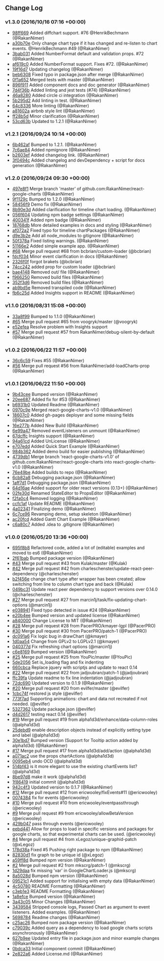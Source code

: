 ## Change Log

### v1.3.0 (2016/10/16 07:16 +00:00)
- [98ff669](https://github.com/RakanNimer/react-google-charts/commit/98ff669f87355cdb9e6b40c70baeaf60bd742c98) Added diffchart support. #76 @HenrikBechmann (@RakanNimer)
- [a30b70e](https://github.com/RakanNimer/react-google-charts/commit/a30b70e80e1c727b71c9741d3aa8788eafe79463) Only change chart type if it has changed and re-listen to chart events. @HenrikBechmann #49 (@RakanNimer)
- [3bab031](https://github.com/RakanNimer/react-google-charts/commit/3bab0310a806b0c041f6077b37cc0293f70a6fe2) Added NumberFormat default and validation props. #72 (@RakanNimer)
- [af619c0](https://github.com/RakanNimer/react-google-charts/commit/af619c0441ac202d78a6e29a258907554f2fce79) Added NumberFormat support. Fixes #72. (@RakanNimer)
- [19f16d7](https://github.com/RakanNimer/react-google-charts/commit/19f16d7d9b1c8e9b64f71b2825ed84740d2e209a) Updating changelog (@RakanNimer)
- [beb6308](https://github.com/RakanNimer/react-google-charts/commit/beb630854e4e136f313e4b4c2236a3a5df9099dd) Fixed typo in package.json after merge (@RakanNimer)
- [0f1a652](https://github.com/RakanNimer/react-google-charts/commit/0f1a652b5c563a53405a9958f92acd8737f215d3) Merged tests with master (@RakanNimer)
- [896f911](https://github.com/RakanNimer/react-google-charts/commit/896f911a90be61a36b5172ca5a8ed98145eec53e) Added component docs and doc generator (@RakanNimer)
- [7d4f36b](https://github.com/RakanNimer/react-google-charts/commit/7d4f36b69618f7d4a8143189f14b3a20a39897eb) Added linting and jest tests (#74) (@RakanNimer)
- [46a8280](https://github.com/RakanNimer/react-google-charts/commit/46a8280c5b81dd518be57f1ebf253fdcf63f42e5) Added circle ci integration (@RakanNimer)
- [5b295d2](https://github.com/RakanNimer/react-google-charts/commit/5b295d2fb12ab7c869ef1fb16a0cafa7b20832df) Add linting in test. (@RakanNimer)
- [64c8336](https://github.com/RakanNimer/react-google-charts/commit/64c833640bd64475e894221914451d1ed731ff06) More linting (@RakanNimer)
- [a81602a](https://github.com/RakanNimer/react-google-charts/commit/a81602af076cf2123d66d7d7c8304dc5be323b25) airbnb style lint (@RakanNimer)
- [ff28b5d](https://github.com/RakanNimer/react-google-charts/commit/ff28b5d9f1cf87af0632963137ea13b9071d95cd) Minor clarification (@RakanNimer)
- [53cd63b](https://github.com/RakanNimer/react-google-charts/commit/53cd63b2b8bf85b7b89a36a8b537417753ee765f) Updated to 1.2.1 (@RakanNimer)

### v1.2.1 (2016/09/24 10:14 +00:00)
- [6b462af](https://github.com/RakanNimer/react-google-charts/commit/6b462af854f9ea504e02512206a5c5f2823624ee) Bumped to 1.2.1. (@RakanNimer)
- [7c6ae84](https://github.com/RakanNimer/react-google-charts/commit/7c6ae84c8be9548e8c6f22aa8025564005596a32) Added npmignore (@RakanNimer)
- [b2603ef](https://github.com/RakanNimer/react-google-charts/commit/b2603efdec608645823e90953f06e499c0901507) Added changelog link. (@RakanNimer)
- [3f0494c](https://github.com/RakanNimer/react-google-charts/commit/3f0494c70fa545bbafab247ed6c3ffca690f83b4) Added changelog and devDependency + script for docs generation (@RakanNimer)

### v1.2.0 (2016/09/24 09:30 +00:00)
- [497e8f1](https://github.com/RakanNimer/react-google-charts/commit/497e8f183cf59ceef92573ecce870b5e184cf193) Merge branch 'master' of github.com:RakanNimer/react-google-charts (@RakanNimer)
- [9f1129c](https://github.com/RakanNimer/react-google-charts/commit/9f1129c5fb39661a92aa3fd6b2e5fcf42bfe1327) Bumped to 1.2.0 (@RakanNimer)
- [58456f9](https://github.com/RakanNimer/react-google-charts/commit/58456f91d72f9d13f8d585a39670d19ad7ba87f6) Demo fix (@RakanNimer)
- [8b90e3d](https://github.com/RakanNimer/react-google-charts/commit/8b90e3d6474b510c2341612f23102578e2eee4e0) Added clarification for timeline chart loading. (@RakanNimer)
- [056f604](https://github.com/RakanNimer/react-google-charts/commit/056f6042da2d0c7c1a1890d8e9b9e4bd44d8a189) Updating npm badge settings (@RakanNimer)
- [400341f](https://github.com/RakanNimer/react-google-charts/commit/400341f6dc7eaede1c19df3a1685b05d06c4f759) Added npm badge (@RakanNimer)
- [18768db](https://github.com/RakanNimer/react-google-charts/commit/18768db69e99a8c0b1ed9c1980dec6ff818f250e) More detailed examples in docs and styling (@RakanNimer)
- [af072a2](https://github.com/RakanNimer/react-google-charts/commit/af072a2acee43d0fb9dbac61f437030466a824a3) Fixed typo for timeline chartPackages (@RakanNimer)
- [d9e3b2e](https://github.com/RakanNimer/react-google-charts/commit/d9e3b2e28aabbaa03f933b772c08bbada5ae9ea2) Add all node_modules to gitignore (@RakanNimer)
- [50f378a](https://github.com/RakanNimer/react-google-charts/commit/50f378a57bf2d102f494eaf1f2bf06d81d609325) Fixed listing warnings. (@RakanNimer)
- [51166e2](https://github.com/RakanNimer/react-google-charts/commit/51166e2b57dc05b43a95db7d63cb000bb87ab966) Added simple example app. (@RakanNimer)
- [#68](https://github.com/RakanNimer/react-google-charts/pull/68) Merge pull request #68 from bcbrian/custom-loader (@bcbrian)
- [fdcf034](https://github.com/RakanNimer/react-google-charts/commit/fdcf034c3586e64cc006b019e35ab5687aedc484) Minor event clarification in docs (@RakanNimer)
- [2326f0f](https://github.com/RakanNimer/react-google-charts/commit/2326f0f4f0f645f636b127f409617a9b88037ae4) forgot brakets (@bcbrian)
- [74cc242](https://github.com/RakanNimer/react-google-charts/commit/74cc242008a86e53ec9b2f14d5f04706fb98a34b) added prop for custom loader (@bcbrian)
- [bae4148](https://github.com/RakanNimer/react-google-charts/commit/bae4148caa3d652ae3ea46b3091fe4ea8605ba7f) Removed out/ file (@RakanNimer)
- [f966250](https://github.com/RakanNimer/react-google-charts/commit/f9662504854b5acc89fec8c371cbc4c4c1341eb6) Removed build files (@RakanNimer)
- [352f3d6](https://github.com/RakanNimer/react-google-charts/commit/352f3d650937eecc0cf42db5a74586f008f6df42) Removed build files (@RakanNimer)
- [ab9bd5e](https://github.com/RakanNimer/react-google-charts/commit/ab9bd5e93f3a6b7a7c558401d254fa24a7156a7d) Removed transpiled code (@RakanNimer)
- [fb6c25d](https://github.com/RakanNimer/react-google-charts/commit/fb6c25d2d20738c6b86523152a3e9ae05f8c24c0) Added Insights support in README (@RakanNimer)

### v1.1.0 (2016/08/31 15:08 +00:00)
- [33a8f99](https://github.com/RakanNimer/react-google-charts/commit/33a8f992d1d758f2a8920030c5d52b15494c9721) Bumped to 1.1.0 (@RakanNimer)
- [#65](https://github.com/RakanNimer/react-google-charts/pull/65) Merge pull request #65 from voogryk/master (@voogryk)
- [e52efea](https://github.com/RakanNimer/react-google-charts/commit/e52efea8a3fa98ca224fb06cac139f8814687ded) Resolve problem with Insights support
- [#57](https://github.com/RakanNimer/react-google-charts/pull/57) Merge pull request #57 from RakanNimer/debug-silent-by-default (@RakanNimer)

### v1.0.2 (2016/06/22 11:57 +00:00)
- [36c6c59](https://github.com/RakanNimer/react-google-charts/commit/36c6c59db34312a8e17f3e71d2936d36fcf6ba01) Fixes #55 (@RakanNimer)
- [#56](https://github.com/RakanNimer/react-google-charts/pull/56) Merge pull request #56 from RakanNimer/add-loadCharts-prop (@RakanNimer)

### v1.0.1 (2016/06/22 11:50 +00:00)
- [9b43cee](https://github.com/RakanNimer/react-google-charts/commit/9b43cee7a373f0ef55d33fed0b4d7e3f530e9b8a) Bumped version (@RakanNimer)
- [20ee687](https://github.com/RakanNimer/react-google-charts/commit/20ee68711d65eed99d8f86d17fc4b32cb3cb1744) Added fix for #53 (@RakanNimer)
- [b6931b0](https://github.com/RakanNimer/react-google-charts/commit/b6931b0ce6ec6baca8998c502dbee5c74667cab9) Updated Readme (@RakanNimer)
- [0970c9e](https://github.com/RakanNimer/react-google-charts/commit/0970c9ebf2ba94e9d3cef68f9a02fc00f0ecb180) Merged react-google-charts-v1.0 (@RakanNimer)
- [18607c0](https://github.com/RakanNimer/react-google-charts/commit/18607c05ac1eb158dd35fda8090fa5e9e342447c) Added gh-pages deployer and some missing fields (@RakanNimer)
- [16e277b](https://github.com/RakanNimer/react-google-charts/commit/16e277bca480e53a416e0277e3d208619c5aa25e) Added New Build (@RakanNimer)
- [6e99a47](https://github.com/RakanNimer/react-google-charts/commit/6e99a477ddc7223b67e2083c020dd51868a5632b) Removed eventListeners on unmount (@RakanNimer)
- [67dcffc](https://github.com/RakanNimer/react-google-charts/commit/67dcffc03929d0b845904c1c00664d54a19f0446) Insights support (@RakanNimer)
- [94a61cd](https://github.com/RakanNimer/react-google-charts/commit/94a61cddacc37fd9f8ab3cd13e67e6483a4e1412) Added UnLicense (@RakanNimer)
- [e707edd](https://github.com/RakanNimer/react-google-charts/commit/e707edd7e0175273ebdc97f9559d38bec1e182ef) Added Quick Start Example (@RakanNimer)
- [984b362](https://github.com/RakanNimer/react-google-charts/commit/984b362b7f524f39abfafcd5d10e7b4766b4f18c) Added demo build for easier publishing (@RakanNimer)
- [4739db1](https://github.com/RakanNimer/react-google-charts/commit/4739db1ca28c37601838391cea6475bd0bade960) Merge branch 'react-google-charts-v1.0' of github.com:RakanNimer/react-google-charts into react-google-charts-v1.0 (@RakanNimer)
- [76e49be](https://github.com/RakanNimer/react-google-charts/commit/76e49be19a8cae54de7cd678074c0722b43d03cb) Added builds to repo (@RakanNimer)
- [6cb82a8](https://github.com/RakanNimer/react-google-charts/commit/6cb82a89e0b63e0221519188308b4b9f50a648d5) Debugging package.json (@RakanNimer)
- [1aff7d1](https://github.com/RakanNimer/react-google-charts/commit/1aff7d1199c836bf29bf01873c186a5a4b592c08) Debugging package.json (@RakanNimer)
- [64d16ae](https://github.com/RakanNimer/react-google-charts/commit/64d16aea1bb8de8a2636b01c9b969b81b8ddf7ae) Added support for older react versions (0.13+) (@RakanNimer)
- [02fe30d](https://github.com/RakanNimer/react-google-charts/commit/02fe30d8ddcdbe7fcae0ea11e5134511b6aae978) Renamed StateEditor to PropsEditor (@RakanNimer)
- [f2fa0c4](https://github.com/RakanNimer/react-google-charts/commit/f2fa0c4da63ba0906759d9c2b70c8a8ad2f6d602) Removed logging (@RakanNimer)
- [ccfc1af](https://github.com/RakanNimer/react-google-charts/commit/ccfc1af6579fdb0168494959ab041ccdf1312d98) Update README (@RakanNimer)
- [4a02341](https://github.com/RakanNimer/react-google-charts/commit/4a02341e3c0865a7ef0450d838fbf56b9b23b81e) Finalizing demo (@RakanNimer)
- [6c7ce96](https://github.com/RakanNimer/react-google-charts/commit/6c7ce961380fb174f180d49f09cfbca766d3279a) Revamping demo, setup skeleton (@RakanNimer)
- [ac20fcd](https://github.com/RakanNimer/react-google-charts/commit/ac20fcdbf85ad5e7dc740a03fc604d65924d52b3) Added Gantt Chart Example (@RakanNimer)
- [c6a80c7](https://github.com/RakanNimer/react-google-charts/commit/c6a80c7fd6fd4aa6d5937046c221617752d9b29c) Added .idea to .gitignore (@RakanNimer)

### v1.0.0 (2016/05/20 13:36 +00:00)
- [695f8b8](https://github.com/RakanNimer/react-google-charts/commit/695f8b8e04c10753e6681c974fb1860d8d898809) Refactored code, added a lot of (editable) examples and moved to es6 (@RakanNimer)
- [2f61bab](https://github.com/RakanNimer/react-google-charts/commit/2f61baba83bee00d9a7baca635a857d67905e261) Bumped package version (@RakanNimer)
- [#43](https://github.com/RakanNimer/react-google-charts/pull/43) Merge pull request #43 from Kulak/master (@Kulak)
- [#42](https://github.com/RakanNimer/react-google-charts/pull/42) Merge pull request #42 from charleschenster/update-react-peer-dependency (@charleschenster)
- [b2f456e](https://github.com/RakanNimer/react-google-charts/commit/b2f456ec1b906bbc9fdf968e3185e26fb7a0e617) change chart type after wrapper has been created; allow switching from line to column chart type and back (@Kulak)
- [049bc31](https://github.com/RakanNimer/react-google-charts/commit/049bc311666e709627fdb29864306c9afd8ff820) Update react peer dependency to support versions over 0.14.0 (@charleschenster)
- [#27](https://github.com/RakanNimer/react-google-charts/pull/27) Merge pull request #27 from marcin1j/task/fix-updating-chart-options (@marcin1j)
- [e038941](https://github.com/RakanNimer/react-google-charts/commit/e03894140612acab3979da81d89de5c49fa668aa) Fixed typo detected in issue #24 (@RakanNimer)
- [e20b4ee](https://github.com/RakanNimer/react-google-charts/commit/e20b4eeb7ddd79608940b1d71408cc9df26182e8) Bumped version and updated license (@RakanNimer)
- [a840000](https://github.com/RakanNimer/react-google-charts/commit/a840000942a00b187b466c6ee647eeda8f093d1b) Change License to MIT (@RakanNimer)
- [#28](https://github.com/RakanNimer/react-google-charts/pull/28) Merge pull request #28 from PacerPRO/kmayer-lgpl (@PacerPRO)
- [#30](https://github.com/RakanNimer/react-google-charts/pull/30) Merge pull request #30 from PacerPRO/patch-1 (@PacerPRO)
- [dc091a6](https://github.com/RakanNimer/react-google-charts/commit/dc091a661377934db369829e7580feb0d5c4fc09) Fix logic bug in drawChart (@kmayer)
- [1d0aa54](https://github.com/RakanNimer/react-google-charts/commit/1d0aa54687b7f7e621fa2a7329c46b930a31fcd6) Change from GPLv2 to LGPLv2.1 (@kmayer)
- [040377d](https://github.com/RakanNimer/react-google-charts/commit/040377d06b536a9738d7c6d62480dca2feb3e4c5) Fix refreshing chart options (@marcin1j)
- [c6e8169](https://github.com/RakanNimer/react-google-charts/commit/c6e8169811d25738d816f22c0ddd2302e08add43) Bumped version (@RakanNimer)
- [#25](https://github.com/RakanNimer/react-google-charts/pull/25) Merge pull request #25 from YouPic/master (@YouPic)
- [5de2056](https://github.com/RakanNimer/react-google-charts/commit/5de2056c89c586193ad0d7b8aa01302dca122798) Set is_loading flag and fix indenting
- [660cbca](https://github.com/RakanNimer/react-google-charts/commit/660cbca8f784f06862a767183e4550797d3995e7) Replace jquery with scriptjs and update to react 0.14
- [#22](https://github.com/RakanNimer/react-google-charts/pull/22) Merge pull request #22 from jadjoubran/patch-1 (@jadjoubran)
- [ffc39fa](https://github.com/RakanNimer/react-google-charts/commit/ffc39fab47fe067fb583ad0c6183f31dcdc6d8fd) Update readme to fix line indentation (@jadjoubran)
- [72dc690](https://github.com/RakanNimer/react-google-charts/commit/72dc6905965061f4571cd661d947a4ced2fd6561) Updated version to 0.1.9 (@RakanNimer)
- [#20](https://github.com/RakanNimer/react-google-charts/pull/20) Merge pull request #20 from evilfer/master (@evilfer)
- [1cbc74f](https://github.com/RakanNimer/react-google-charts/commit/1cbc74f6a591a4fefe84af5f0f31a81e94d52a83) restored js style (@evilfer)
- [773f7ad](https://github.com/RakanNimer/react-google-charts/commit/773f7adf53cf9da20730cf544837966b4c113812) Supporting animations: chart and data not recreated if not needed. (@evilfer)
- [5327362](https://github.com/RakanNimer/react-google-charts/commit/53273623c6207faa7619ac84159505a268d8e52b) Update package.json (@evilfer)
- [d4d2617](https://github.com/RakanNimer/react-google-charts/commit/d4d2617a146199084423810f4597dd6643f31efa) testing react 0.14 (@evilfer)
- [#19](https://github.com/RakanNimer/react-google-charts/pull/19) Merge pull request #19 from alpha1d3d/enhance/data-column-roles (@alpha1d3d)
- [25debd9](https://github.com/RakanNimer/react-google-charts/commit/25debd989bffed67007133bf134420928af0aab1) enable description objects instead of explicitly setting type and label (@alpha1d3d)
- [30e1bd7](https://github.com/RakanNimer/react-google-charts/commit/30e1bd7d9dc7b7bc74ff7ba9340f630591c85a75) Bumped version (Support for Tooltip action added by alpha1d3d) (@RakanNimer)
- [#17](https://github.com/RakanNimer/react-google-charts/pull/17) Merge pull request #17 from alpha1d3d/add/action (@alpha1d3d)
- [a071ac2](https://github.com/RakanNimer/react-google-charts/commit/a071ac283caf5f8f1feb40ce91a75609452fd86c) use the props chartActions (@alpha1d3d)
- [0095eb4](https://github.com/RakanNimer/react-google-charts/commit/0095eb43567e3ad94e9b5fec94a51d01c8e87985) undo OCD (@alpha1d3d)
- [514bf43](https://github.com/RakanNimer/react-google-charts/commit/514bf435a8d32aa84bbf6e75acdf9bd065f0ad9c) is it more elegant to use the existing chartEvents list? (@alpha1d3d)
- [8be97d8](https://github.com/RakanNimer/react-google-charts/commit/8be97d8cad45533287570302c522e419dafe964f) make it work (@alpha1d3d)
- [1f86419](https://github.com/RakanNimer/react-google-charts/commit/1f864199891f0af762df4aeb7ec8626c9d9f848b) initial commit (@alpha1d3d)
- [942c4f3](https://github.com/RakanNimer/react-google-charts/commit/942c4f3afa16b88b7c331c618b2bfd6be4243e5d) Updated version to 0.1.7 (@RakanNimer)
- [#12](https://github.com/RakanNimer/react-google-charts/pull/12) Merge pull request #12 from ericwooley/fixEvents#11 (@ericwooley)
- [0074384](https://github.com/RakanNimer/react-google-charts/commit/0074384c59ae8fa656a6fd5a5ae5ed4e05a19af7) fix for events (@ericwooley)
- [#10](https://github.com/RakanNimer/react-google-charts/pull/10) Merge pull request #10 from ericwooley/eventpassthrough (@ericwooley)
- [#9](https://github.com/RakanNimer/react-google-charts/pull/9) Merge pull request #9 from ericwooley/allowBetaVersion (@ericwooley)
- [429b047](https://github.com/RakanNimer/react-google-charts/commit/429b04775db8fe60b0d379096d678ac45b46243b) pass through events (@ericwooley)
- [eebd441](https://github.com/RakanNimer/react-google-charts/commit/eebd441834603e9e40ab0480108d2a6a6e81a2c9) Allow for props to load in specific versions and packages for google charts, so that experimental charts can be used. (@ericwooley)
- [#4](https://github.com/RakanNimer/react-google-charts/pull/4) Merge pull request #4 from xLegoz/unique-graphid-patch (@xLegoz)
- [178d38a](https://github.com/RakanNimer/react-google-charts/commit/178d38a62261ee053b1f77c405a9444f895bc3d7) Fixed #5 Pushing right package to npm (@RakanNimer)
- [82830d1](https://github.com/RakanNimer/react-google-charts/commit/82830d184e1a170466832a1b7789939cc836dbd7) fix graph to be unique id (@xLegoz)
- [a59ff8d](https://github.com/RakanNimer/react-google-charts/commit/a59ff8df1069f189d8d0dff45b67d745d88e08a6) Bumped npm version (@RakanNimer)
- [#2](https://github.com/RakanNimer/react-google-charts/pull/2) Merge pull request #2 from mkscrg/patch-1 (@mkscrg)
- [1d29daa](https://github.com/RakanNimer/react-google-charts/commit/1d29daadb2fbfb165feba16e76538f6447262e89) fix missing 'var' in GoogleChartLoader.js (@mkscrg)
- [8a5028d](https://github.com/RakanNimer/react-google-charts/commit/8a5028dbdf0c42366db70e859f38672043516891) Bumped npm version (@RakanNimer)
- [09521c1](https://github.com/RakanNimer/react-google-charts/commit/09521c15b93f04b97ffbf5b5dd2c8f8897841dd3) Added support for initialising with empty data (@RakanNimer)
- [4c50780](https://github.com/RakanNimer/react-google-charts/commit/4c50780a37d139d86fbe0f404eb2f7f0221b6faf) README Formatting (@RakanNimer)
- [c3eb1e3](https://github.com/RakanNimer/react-google-charts/commit/c3eb1e34fb04253ba06c9c726ec2efcd1a0624a4) README Formatting (@RakanNimer)
- [1a8efce](https://github.com/RakanNimer/react-google-charts/commit/1a8efcea378a7e9ca99e83443c3eb2d8eabea4f8) Bumped version (@RakanNimer)
- [3a43c05](https://github.com/RakanNimer/react-google-charts/commit/3a43c0518d7d383e9321b576754a86c2d747e4a4) Minor Changes (@RakanNimer)
- [3439584](https://github.com/RakanNimer/react-google-charts/commit/343958488529c0a1ac41553735ea007741add9ea) Stripped console logs, Passed Chart as argument to event listeners. Added examples. (@RakanNimer)
- [5698784](https://github.com/RakanNimer/react-google-charts/commit/5698784d33c702d5fed33f8a1f79d0a030c138b6) Readme changes (@RakanNimer)
- [c25ac26](https://github.com/RakanNimer/react-google-charts/commit/c25ac26b81bb72bdda741dec69eaa36ab556cfb5) Bumped nom package version (@RakanNimer)
- [c79039c](https://github.com/RakanNimer/react-google-charts/commit/c79039c06934d1d70811b6237cc6616320b92815) Added query as a dependency to load google charts scripts asynchronously (@RakanNimer)
- [627b9ee](https://github.com/RakanNimer/react-google-charts/commit/627b9eeb7c8b6417284b946d33a7035ea455087f) Updated entry file in package.json and minor example changes (@RakanNimer)
- [0bdca33](https://github.com/RakanNimer/react-google-charts/commit/0bdca3319442c50128955e0925875cab8ebee3e7) Initial component commit (@RakanNimer)
- [2e822a6](https://github.com/RakanNimer/react-google-charts/commit/2e822a644022c7bf0db83768a832efba512c375a) Added License.md (@RakanNimer)